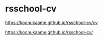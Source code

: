 # rsschool-cv

https://koonukaame.github.io/rsschool-cv/cv

https://koonukaame.github.io/rsschool-cv/
